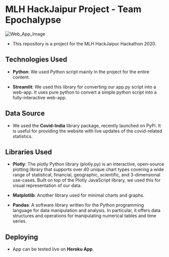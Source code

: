 # MLH HackJaipur Project - Team Epochalypse

![Web_App_Image](https://github.com/xacrolyte/MLHJepoch/blob/master/MLH_app.png?raw=true)

* This repository is a project for the MLH HackJaipur Hackathon 2020.

## Technologies Used

* **Python**: We used Python script mainly in the project for the entire content.

* **Streamlit**: We used this library for converting our app.py script into a web-app. It uses pure python to convert a simple python script into a fully-interactive web-app.

## Data Source

* We used the **Covid-India** library package, recently launched on PyPi. It is useful for providing the website with live updates of the covid-related statistics.

## Libraries Used

* **Plotly**: The plotly Python library (plotly.py) is an interactive, open-source plotting library that supports over 40 unique chart types covering a wide range of statistical, financial, geographic, scientific, and 3-dimensional use-cases. Built on top of the Plotly JavaScript library, we used this for visual representation of our data.

* **Matplotlib**: Another library used for minimal charts and graphs.

* **Pandas**: A software library written for the Python programming language for data manipulation and analysis. In particular, it offers data structures and operations for manipulating numerical tables and time series.

## Deploying

* App can be tested live on **Heroku App**.